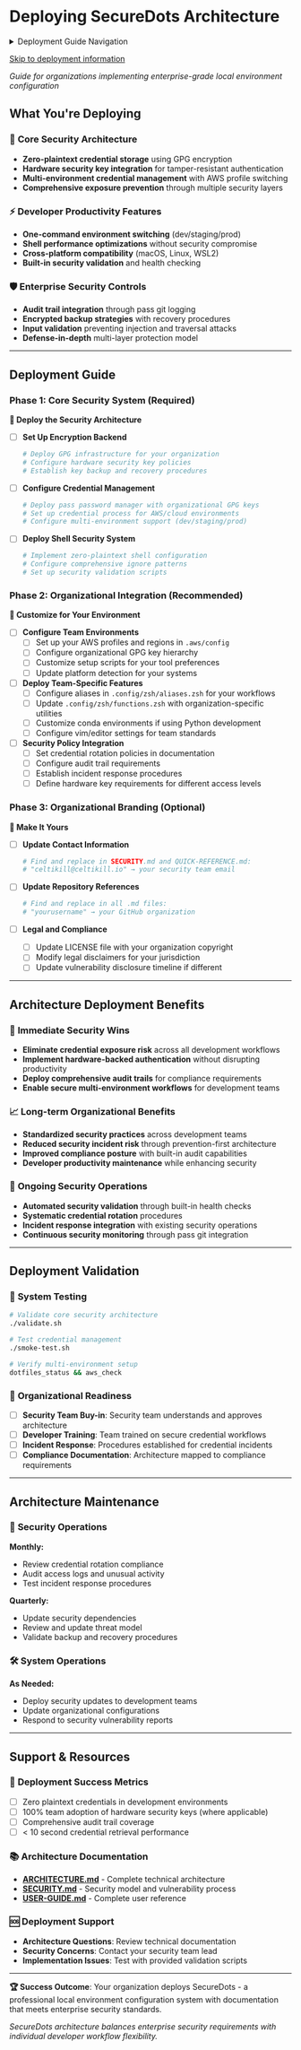 # Deploying SecureDots Architecture

<!-- Deployment guide table of contents -->
<details>
<summary>Deployment Guide Navigation</summary>

- [What You're Deploying](#what-youre-deploying)
- [Deployment Guide](#deployment-guide)
  - [Phase 1: Core Security System](#phase-1-core-security-system-required)
  - [Phase 2: Organizational Integration](#phase-2-organizational-integration-recommended)
  - [Phase 3: Organizational Branding](#phase-3-organizational-branding-optional)
- [Architecture Deployment Benefits](#architecture-deployment-benefits)
- [Deployment Validation](#deployment-validation)
- [Architecture Maintenance](#architecture-maintenance)
- [Support & Resources](#support--resources)

</details>

<!-- Skip to main content -->
<a href="#what-youre-deploying" class="sr-only">Skip to deployment information</a>

*Guide for organizations implementing enterprise-grade local environment configuration*

## What You're Deploying

### 🔐 **Core Security Architecture**
- **Zero-plaintext credential storage** using GPG encryption
- **Hardware security key integration** for tamper-resistant authentication
- **Multi-environment credential management** with AWS profile switching
- **Comprehensive exposure prevention** through multiple security layers

### ⚡ **Developer Productivity Features**
- **One-command environment switching** (dev/staging/prod)
- **Shell performance optimizations** without security compromise
- **Cross-platform compatibility** (macOS, Linux, WSL2)
- **Built-in security validation** and health checking

### 🛡️ **Enterprise Security Controls**
- **Audit trail integration** through pass git logging
- **Encrypted backup strategies** with recovery procedures
- **Input validation** preventing injection and traversal attacks
- **Defense-in-depth** multi-layer protection model

---

## Deployment Guide

### Phase 1: Core Security System (Required)

**🔧 Deploy the Security Architecture**

- [ ] **Set Up Encryption Backend**
  ```bash
  # Deploy GPG infrastructure for your organization
  # Configure hardware security key policies
  # Establish key backup and recovery procedures
  ```

- [ ] **Configure Credential Management**
  ```bash
  # Deploy pass password manager with organizational GPG keys
  # Set up credential process for AWS/cloud environments
  # Configure multi-environment support (dev/staging/prod)
  ```

- [ ] **Deploy Shell Security System**
  ```bash
  # Implement zero-plaintext shell configuration
  # Configure comprehensive ignore patterns
  # Set up security validation scripts
  ```

### Phase 2: Organizational Integration (Recommended)

**🏢 Customize for Your Environment**

- [ ] **Configure Team Environments**
  - [ ] Set up your AWS profiles and regions in `.aws/config`
  - [ ] Configure organizational GPG key hierarchy
  - [ ] Customize setup scripts for your tool preferences
  - [ ] Update platform detection for your systems

- [ ] **Deploy Team-Specific Features**
  - [ ] Configure aliases in `.config/zsh/aliases.zsh` for your workflows
  - [ ] Update `.config/zsh/functions.zsh` with organization-specific utilities
  - [ ] Customize conda environments if using Python development
  - [ ] Configure vim/editor settings for team standards

- [ ] **Security Policy Integration**
  - [ ] Set credential rotation policies in documentation
  - [ ] Configure audit trail requirements
  - [ ] Establish incident response procedures
  - [ ] Define hardware key requirements for different access levels

### Phase 3: Organizational Branding (Optional)

**🎨 Make It Yours**

- [ ] **Update Contact Information**
  ```bash
  # Find and replace in SECURITY.md and QUICK-REFERENCE.md:
  # "celtikill@celtikill.io" → your security team email
  ```

- [ ] **Update Repository References**
  ```bash
  # Find and replace in all .md files:
  # "yourusername" → your GitHub organization
  ```

- [ ] **Legal and Compliance**
  - [ ] Update LICENSE file with your organization copyright
  - [ ] Modify legal disclaimers for your jurisdiction
  - [ ] Update vulnerability disclosure timeline if different

---

## Architecture Deployment Benefits

### 🎯 **Immediate Security Wins**
- **Eliminate credential exposure risk** across all development workflows
- **Implement hardware-backed authentication** without disrupting productivity
- **Deploy comprehensive audit trails** for compliance requirements
- **Enable secure multi-environment workflows** for development teams

### 📈 **Long-term Organizational Benefits**
- **Standardized security practices** across development teams
- **Reduced security incident risk** through prevention-first architecture
- **Improved compliance posture** with built-in audit capabilities
- **Developer productivity maintenance** while enhancing security

### 🔄 **Ongoing Security Operations**
- **Automated security validation** through built-in health checks
- **Systematic credential rotation** procedures
- **Incident response integration** with existing security operations
- **Continuous security monitoring** through pass git integration

---

## Deployment Validation

### 🧪 **System Testing**
```bash
# Validate core security architecture
./validate.sh

# Test credential management
./smoke-test.sh

# Verify multi-environment setup
dotfiles_status && aws_check
```

### 🏢 **Organizational Readiness**
- [ ] **Security Team Buy-in**: Security team understands and approves architecture
- [ ] **Developer Training**: Team trained on secure credential workflows
- [ ] **Incident Response**: Procedures established for credential incidents
- [ ] **Compliance Documentation**: Architecture mapped to compliance requirements

---

## Architecture Maintenance

### 🔐 **Security Operations**
**Monthly:**
- Review credential rotation compliance
- Audit access logs and unusual activity
- Test incident response procedures

**Quarterly:**
- Update security dependencies
- Review and update threat model
- Validate backup and recovery procedures

### 🛠️ **System Operations**
**As Needed:**
- Deploy security updates to development teams
- Update organizational configurations
- Respond to security vulnerability reports

---

## Support & Resources

### 🎯 **Deployment Success Metrics**
- [ ] Zero plaintext credentials in development environments
- [ ] 100% team adoption of hardware security keys (where applicable)
- [ ] Comprehensive audit trail coverage
- [ ] < 10 second credential retrieval performance

### 📚 **Architecture Documentation**
- **[ARCHITECTURE.md](docs/ARCHITECTURE.md)** - Complete technical architecture
- **[SECURITY.md](SECURITY.md)** - Security model and vulnerability process
- **[USER-GUIDE.md](docs/USER-GUIDE.md)** - Complete user reference

### 🆘 **Deployment Support**
- **Architecture Questions**: Review technical documentation
- **Security Concerns**: Contact your security team lead
- **Implementation Issues**: Test with provided validation scripts

---

**🏆 Success Outcome**: Your organization deploys SecureDots - a professional local environment configuration system with documentation that meets enterprise security standards.

*SecureDots architecture balances enterprise security requirements with individual developer workflow flexibility.*